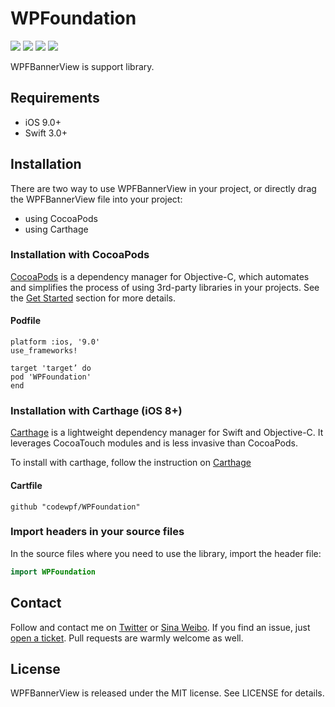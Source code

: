 # WPFoundation

<p align="left">
<a href="https://travis-ci.org/onevcat/Kingfisher"><img src="https://img.shields.io/travis/onevcat/Kingfisher/master.svg"></a>
<a href="https://github.com/Carthage/Carthage/"><img src="https://img.shields.io/badge/Carthage-compatible-4BC51D.svg?style=flat"></a>
<a href="http://onevcat.github.io/Kingfisher/"><img src="https://img.shields.io/cocoapods/v/Kingfisher.svg?style=flat"></a>
<a href="https://raw.githubusercontent.com/onevcat/Kingfisher/master/LICENSE"><img src="https://img.shields.io/cocoapods/l/Kingfisher.svg?style=flat"></a>
</p>

WPFBannerView is support library.

## Requirements
- iOS 9.0+
- Swift 3.0+

## Installation

There are two way to use WPFBannerView in your project, or directly drag the WPFBannerView file into your project:

- using CocoaPods
- using Carthage

### Installation with CocoaPods
[CocoaPods](http://cocoapods.org/) is a dependency manager for Objective-C, which automates and simplifies the process of using 3rd-party libraries in your projects. See the [Get Started](http://cocoapods.org/#get_started) section for more details.

#### Podfile
```
platform :ios, '9.0'
use_frameworks!

target 'target’ do
pod 'WPFoundation'
end
```

### Installation with Carthage (iOS 8+)

[Carthage](https://github.com/Carthage/Carthage) is a lightweight dependency manager for Swift and Objective-C. It leverages CocoaTouch modules and is less invasive than CocoaPods.

To install with carthage, follow the instruction on [Carthage](https://github.com/Carthage/Carthage)

#### Cartfile
```
github "codewpf/WPFoundation"
```

### Import headers in your source files

In the source files where you need to use the library, import the header file:

```swift
import WPFoundation
```

## Contact
Follow and contact me on [Twitter](https://twitter.com/Alex___0394) or [Sina Weibo](http://weibo.com/codewpf ). If you find an issue, just [open a ticket](https://github.com/codewpf/WPFoundation/issues/new). Pull requests are warmly welcome as well.

## License
WPFBannerView is released under the MIT license. See LICENSE for details.
